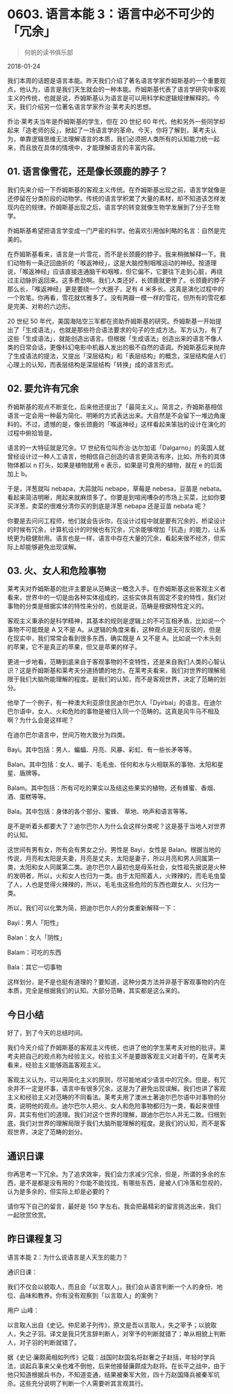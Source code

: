 # 0603. 语言本能 3：语言中必不可少的「冗余」

> 何帆的读书俱乐部

2018-01-24

我们本周的话题是语言本能。昨天我们介绍了著名语言学家乔姆斯基的一个重要观点，他认为，语言是我们天生就会的一种本能。乔姆斯基代表了语言学研究中客观主义的传统，也就是说，乔姆斯基认为语言是可以用科学和逻辑规律解释的。今天，我们介绍另一位著名语言学家乔治·莱考夫的思想。

乔治·莱考夫当年是乔姆斯基的学生，但在 20 世纪 60 年代，他和另外一些同学却起来「造老师的反」，掀起了一场语言学的革命。今天，你将了解到，莱考夫认为，单靠逻辑思维无法理解语言的本质，我们必须把人类所有的认知能力统一起来，而且放在具体的情境中，才能理解语言的丰富内容。

## 01. 语言像雪花，还是像长颈鹿的脖子？

我们先来介绍一下乔姆斯基的客观主义传统。在乔姆斯基出现之前，语言学就像是还停留在分类阶段的动物学。传统的语言学积累了大量的素材，却不知道该怎样发现内在的规律。乔姆斯基出现之后，语言学的转变就像生物学发展到了分子生物学。

乔姆斯基希望把语言学变成一门严密的科学。他喜欢引用伽利略的名言：自然是完美的。

在乔姆斯基看来，语言是一片雪花，而不是长颈鹿的脖子。我来稍微解释一下。我们动物有一条迂回曲折的「喉返神经」，这是大脑控制咽喉运动的神经。按道理说，「喉返神经」应该直接连通脑干和咽喉，但它偏不，它要往下走到心脏，再绕过主动脉折返回来。这多费劲啊。我们人类还好，长颈鹿就更惨了。长颈鹿的脖子那么长，「喉返神经」更是要绕一个大圈子，足有 4 米多长。这真是演化过程中的一个败笔。你再看，雪花就优雅多了。没有两瓣一模一样的雪花，但所有的雪花都是完美、对称的六边形。

20 世纪 50 年代，美国海陆空三军都在资助乔姆斯基的研究。乔姆斯基一开始提出了「生成语法」，也就是那些符合语法要求的句子的生成方法。军方认为，有了这些「生成语法」，就能创造出语言。但根据「生成语法」创造出来的语言不像人类的日常会话，更像科幻电影中机器人发出的极不自然的语调。乔姆斯基后来抛弃了生成语法的提法，又提出「深层结构」和「表层结构」的概念，深层结构是人们心理上的认知，而表层结构是深层结构「转换」成的语言形式。

## 02. 要允许有冗余

乔姆斯基的观点不断变化，后来他还提出了「最简主义」。简言之，乔姆斯基相信语言一定会用一种最为简化、明晰的方式表达出来。大自然是不会留下一堆边角废料的。不过，遗憾的是，像长颈鹿的「喉返神经」这样看起来笨拙的设计在演化的过程中俯拾皆是。

语言的一大特征就是冗余。17 世纪有位叫乔治·达尔加诺「Dalgarno」的英国人就曾经设计过一种人工语言，他相信自己创造的语言更简洁有序，比如，所有的具体物体都以 n 打头，如果是植物就用 e 表示，如果是可食用的植物，就在 e 的后面加上 b。

于是，洋葱就叫 nebapa，大蒜就叫 nebape，草莓是 nebesa，豆苗是 nebata。看起来简洁明晰，用起来就麻烦多了。你要是到喧闹嘈杂的市场上买菜，比如你要买洋葱，卖菜的很难分清你买的到底是洋葱 nebapa 还是豆苗 nebata 呢？

你要是去问问工程师，他们就会告诉你，在设计过程中就是要有冗余的，桥梁设计的时候有冗余，计算机设计的时候也有冗余，冗余能够增加「抗造」的能力，让系统更为稳健耐用。语言也是一样，语言中存在大量的冗余，看起来很不经济，但实际上却能够避免出现误解。

## 03. 火、女人和危险事物

莱考夫对乔姆斯基的批评主要是从范畴这一概念入手。在乔姆斯基这些客观主义者看来，世界中的一切是由各种实体组成的，这些实体具有固定不变的特性，我们对事物的分类是根据实体的特性来分的，也就是说，范畴是根据特性定义的。

客观主义秉承的是科学精神，其基本的规则是逻辑上的不可互相矛盾，比如说一个事物不可能既是 A 又不是 A。从逻辑的角度来看，这种观点是无可反驳的，但是在现实中，我们常常会看到很多东西，确实既是 A 又不是 A。比如说一个木头刻的苹果，它不是真正的苹果，但又是苹果的样子。

更进一步地看，范畴到底来自于客观事物的不变特性，还是来自我们人类的心智认识？这是乔姆斯基和莱考夫分道扬镳的地方。在莱考夫看来，我们对世界的理解局限于我们大脑所能理解的程度。是我们的认知，而不是客观世界，决定了范畴的划分。

他举了一个例子，有一种澳大利亚原住民迪尔巴尔人「Dyirbal」的语言。在迪尔巴尔语中，女人、火和危险的事物是被归入同一个范畴的。这真是风牛马不相及啊？为什么会是这样呢？

在迪尔巴尔语言中，世间万物大致分为四类。

Bayi。其中包括：男人、蝙蝠、月亮、风暴、彩虹、有一些长矛等等。

Balan。其中包括：女人、蝎子、毛毛虫、任何和水与火相联系的事物、太阳和星星、盾牌等。

Balam。其中包括：所有可吃的果实以及结这些果实的植物，还有蜂蜜、香烟、酒、蛋糕等等。

Bala。其中包括：身体的各个部分、蜜蜂、 草地、响声和语言等等。

是不是听着头都要大了？迪尔巴尔人为什么会这样分类呢？这是基于当地人对世界的认知。

这世间有男有女，所有会有男女之分。男性是 Bayi，女性是 Balan。根据当地的传说，月亮和太阳是夫妻，月亮是丈夫，太阳是妻子，所以月亮和男人同属第一类，太阳和女人同属第二类。迪尔巴尔人最初也是母系社会，女性祖先据说是火种的发明者，所以，火和女人也归为一类。由于太阳照着人，火辣辣的，而毛毛虫蛰了人，人也是觉得火辣辣的，所以，毛毛虫这些危险的东西也跟女人、火归为一类。

所以，我们可以化繁为简，把迪尔巴尔人的分类重新解释一下：

Bayi：男人「阳性」

Balan：女人「阴性」

Balam：可吃的东西

Bala：其它一切事物

这样划分，是不是也挺有道理的？要知道，这种分类方法并非基于客观事物的内在本质，完全是根据我们的认知。大部分范畴，其实都是这么来的。

## 今日小结

好了，到了今天的总结时间。

我们今天介绍了乔姆斯基的客观主义传统，也讲了他的学生莱考夫对他的批评。莱考夫把自己的观点称为经验主义。经验主义不是要跟客观主义对着干的，在莱考夫看来，经验主义能够涵盖客观主义。

客观主义认为，可以用简化主义的原则，尽可能地减少语言中的冗余。但是，有冗余并不一定是坏事，语言中有很多冗余，这是为了避免出现误解。我们也讲了客观主义和经验主义对范畴的不同看法。莱考夫用了澳洲土著迪尔巴尔语中对事物的分类，说明他的观点。迪尔巴尔人把火、女人和危险事物都归为一类，看起来很怪异，其实有他们的道理。我们对这个世界的理解，跟迪尔巴尔人并无二致。归根到底，我们对世界的理解局限于我们大脑所能理解的程度。是我们的认知，而不是客观世界，决定了范畴的划分。

## 通识日课

你再思考一下冗余。为了追求效率，我们会力求减少冗余，但是，所谓的多余的东西，是不是都是没有用的？你能不能找找，有哪些东西，是被人们冷落和忽视的，认为是多余的，但实际上却是必要的？

请你写下自己的留言，最好是 150 字左右。我会把最精彩的留言挑选出来，我们一起欣赏欣赏。

## 昨日课程复习

语言本能 2：为什么说语言是人天生的能力？

通识日课：

我们不仅会以貌取人，而且会「以言取人」。我们会从语言判断一个人的身份、地位、品味和教养。你有没有观察到「以言取人」的案例？

用户 山峰：

以言取人出自《史记。仲尼弟子列传》，原文是吾以言取人，失之宰予；以貌取人，失之子羽。译文是我只凭言辞判断人，对宰予的判断就错了；单从相貌上判断人，对子羽的判断就错了。

据《史记·廉颇蔺相如列传》记载：战国时赵国名将赵奢之子赵括，年轻时学兵法，谈起兵事来父亲也难不倒他，后来他接替廉颇成为赵将。在长平之战中，由于他只知道根据兵书办，不知道变通，结果被秦军大败，四十万赵国降兵被秦军坑杀。这些充分说明了判断一个人需要听其言观其行。

